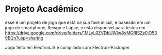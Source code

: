 # Projeto Acadêmico

esse é um projeto de jogo que está na sua fase inicial, é baseado em um jogo de smartphone, Reisgn e Lapse, e está disponível para testes em 
https://drive.google.com/drive/folders/1MLyL0ZVDbUWlw8yMGfIISZz0iO539EQn?usp=sharing

Jogo feito em ElectronJS e compilado com Electron-Packager